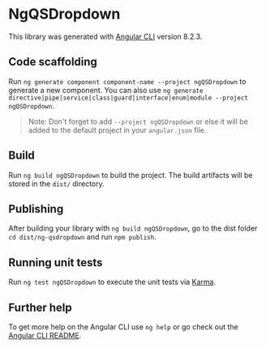 # NgQSDropdown

This library was generated with [Angular CLI](https://github.com/angular/angular-cli) version 8.2.3.

## Code scaffolding

Run `ng generate component component-name --project ngQSDropdown` to generate a new component. You can also use `ng generate directive|pipe|service|class|guard|interface|enum|module --project ngQSDropdown`.
> Note: Don't forget to add `--project ngQSDropdown` or else it will be added to the default project in your `angular.json` file. 

## Build

Run `ng build ngQSDropdown` to build the project. The build artifacts will be stored in the `dist/` directory.

## Publishing

After building your library with `ng build ngQSDropdown`, go to the dist folder `cd dist/ng-qsdropdown` and run `npm publish`.

## Running unit tests

Run `ng test ngQSDropdown` to execute the unit tests via [Karma](https://karma-runner.github.io).

## Further help

To get more help on the Angular CLI use `ng help` or go check out the [Angular CLI README](https://github.com/angular/angular-cli/blob/master/README.md).
